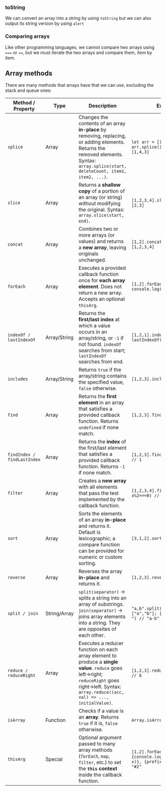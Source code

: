 ### toString
We can convert an array into a string by using `toString` but we can also output its string version by using `alert`
### Comparing arrays
Like other programming languages, we cannot compare two arrays using `===` or `==`, but we must iterate the two arrays and compare them, item by item.
## Array methods
There are many methods that arrays have that we can use, excluding the stack and queue ones:

| Method / Property           | Type         | Description                                                                                                                                                                                        | Example                                                                                |
| --------------------------- | ------------ | -------------------------------------------------------------------------------------------------------------------------------------------------------------------------------------------------- | -------------------------------------------------------------------------------------- |
| `splice`                    | Array        | Changes the contents of an array **in-place** by removing, replacing, or adding elements. Returns the removed elements. Syntax: `array.splice(start, deleteCount, item1, item2, ...)`.             | `let arr = [1,2,3]; arr.splice(1,1,4); // arr = [1,4,3]`                               |
| `slice`                     | Array        | Returns a **shallow copy** of a portion of an array (or string) without modifying the original. Syntax: `array.slice(start, end)`.                                                                 | `[1,2,3,4].slice(1,3) // [2,3]`                                                        |
| `concat`                    | Array        | Combines two or more arrays (or values) and returns a **new array**, leaving originals unchanged.                                                                                                  | `[1,2].concat([3,4]) // [1,2,3,4]`                                                     |
| `forEach`                   | Array        | Executes a provided callback function once for **each array element**. Does not return a new array. Accepts an optional `thisArg`.                                                                 | `[1,2].forEach(x => console.log(x))`                                                   |
| `indexOf / lastIndexOf`     | Array/String | Returns the **first/last index** at which a value occurs in an array/string, or `-1` if not found. `indexOf` searches from start; `lastIndexOf` searches from end.                                 | `[1,2,1].indexOf(1) // 0 ; lastIndexOf(1) // 2`                                        |
| `includes`                  | Array/String | Returns `true` if the array/string contains the specified value, `false` otherwise.                                                                                                                | `[1,2,3].includes(2) // true`                                                          |
| `find`                      | Array        | Returns the **first element** in an array that satisfies a provided callback function. Returns `undefined` if none match.                                                                          | `[1,2,3].find(x => x>1) // 2`                                                          |
| `findIndex / findLastIndex` | Array        | Returns the **index** of the first/last element that satisfies a provided callback function. Returns `-1` if none match.                                                                           | `[1,2,3].findIndex(x => x>1) // 1`                                                     |
| `filter`                    | Array        | Creates a **new array** with all elements that pass the test implemented by the callback function.                                                                                                 | `[1,2,3,4].filter(x => x%2===0) // [2,4]`                                              |
| `sort`                      | Array        | Sorts the elements of an array **in-place** and returns it. Default is lexicographic; a compare function can be provided for numeric or custom sorting.                                            | `[3,1,2].sort() // [1,2,3]`                                                            |
| `reverse`                   | Array        | Reverses the array **in-place** and returns it.                                                                                                                                                    | `[1,2,3].reverse() // [3,2,1]`                                                         |
| `split / join`              | String/Array | `split(separator)` → splits a string into an array of substrings. `join(separator)` → joins array elements into a string. They are opposites of each other.                                        | `"a,b".split(",") // ["a","b"]; ["a","b"].join("-") // "a-b"`                          |
| `reduce / reduceRight`      | Array        | Executes a reducer function on each array element to produce a **single value**. `reduce` goes left→right; `reduceRight` goes right→left. Syntax: `array.reduce((acc, val) => ..., initialValue)`. | `[1,2,3].reduce((a,b)=>a+b,0) // 6`                                                    |
| `isArray`                   | Function     | Checks if a value is an **array**. Returns `true` if it is, `false` otherwise.                                                                                                                     | `Array.isArray([1,2]) // true`                                                         |
| `thisArg`                   | Special      | Optional argument passed to many array methods (`forEach`, `map`, `filter`, etc.) to set the **`this` context** inside the callback function.                                                      | `[1,2].forEach(function(x){console.log(this.prefix + x)}, {prefix:"#"}); // "#1" "#2"` |

